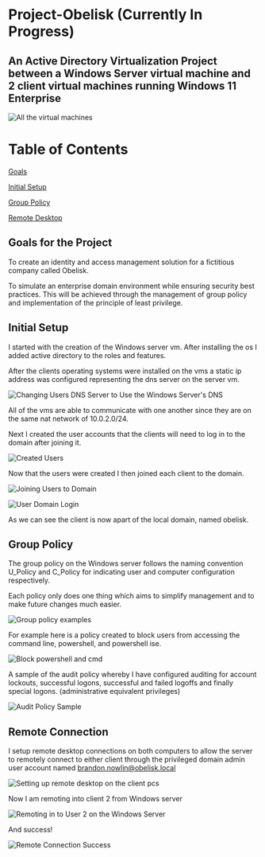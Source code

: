 # Project-Obelisk (Currently In Progress)
## An Active Directory Virtualization Project between a Windows Server virtual machine and 2 client virtual machines running Windows 11 Enterprise  

![All the virtual machines](https://github.com/NowlinB/Project-Obelisk/assets/38094031/bc26da95-27e4-4afe-894a-6b2ef9d28cdf)     

# Table of Contents
[Goals](#goals)   

[Initial Setup](#initial-setup)      

[Group Policy](#group-policy)   

[Remote Desktop](#remote-desktop)

## Goals for the Project  <a name="goals"></a>
To create an identity and access management solution for a fictitious company called Obelisk.     

To simulate an enterprise domain environment while ensuring security best practices. This will be achieved through the management of group policy and implementation of the principle of least privilege.
## Initial Setup  <a name="initial-setup"></a>
I started with the creation of the Windows server vm. After installing the os I added active directory to the roles and features.  

After the clients operating systems were installed on the vms a static ip address was configured representing the dns server on the server vm.   

![Changing Users DNS Server to Use the Windows Server's DNS](https://github.com/NowlinB/Project-Obelisk/assets/38094031/e0bf4a2a-c75e-4696-9a56-8452bf9e54dc)

All of the vms are able to communicate with one another since they are on the same nat network of 10.0.2.0/24. 

Next I created the user accounts that the clients will need to log in to the domain after joining it.  

![Created Users](https://github.com/NowlinB/Project-Obelisk/assets/38094031/16c9df92-cdac-4904-9736-7041f56d0afa)  

Now that the users were created I then joined each client to the domain.  

![Joining Users to Domain](https://github.com/NowlinB/Project-Obelisk/assets/38094031/4474b509-bdc7-48a3-b2a7-95a79ccdc87b)


![User Domain Login](https://github.com/NowlinB/Project-Obelisk/assets/38094031/a157e52f-fd13-4f95-88f1-61c9636239fe)   

As we can see the client is now apart of the local domain, named obelisk.

     
## Group Policy  <a name="group-policy"></a>

The group policy on the Windows server follows the naming convention U_Policy and C_Policy for indicating user and computer configuration respectively.

Each policy only does one thing which aims to simplify management and to make future changes much easier.  

![Group policy examples](https://github.com/NowlinB/Project-Obelisk/assets/38094031/94eb8d91-61ad-4e4c-a5ad-641704164b3d)  

For example here is a policy created to block users from accessing the command line, powershell, and powershell ise.

![Block powershell and cmd](https://github.com/NowlinB/Project-Obelisk/assets/38094031/78b5a374-f7af-4018-b7c3-b16756b501c0)   


A sample of the audit policy whereby I have configured auditing for account lockouts, successful logons, successful and failed logoffs and finally special logons. (administrative equivalent privileges)    

![Audit Policy Sample](https://github.com/NowlinB/Project-Obelisk/assets/38094031/307c3410-de59-4c70-a681-af063d318a8d)     

## Remote Connection   <a name="remote-desktop"></a>

I setup remote desktop connections on both computers to allow the server to remotely connect to either client through the privileged domain admin user account named brandon.nowlin@obelisk.local  

![Setting up remote desktop on the client pcs](https://github.com/NowlinB/Project-Obelisk/assets/38094031/bcb46c1f-04a6-4221-a1d1-621e3c3c8543)   

Now I am remoting into client 2 from Windows server  

![Remoting in to User 2 on the Windows Server](https://github.com/NowlinB/Project-Obelisk/assets/38094031/615c2bf6-3cd6-4a58-8338-85acf5c3385d)  

And success!  

![Remote Connection Success](https://github.com/NowlinB/Project-Obelisk/assets/38094031/301c4d85-582d-4849-a537-f9e5b16710f0)



